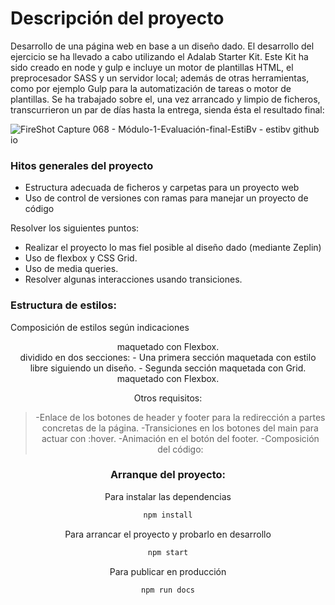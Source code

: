 # Descripción del proyecto

Desarrollo de una página web en base a un diseño dado. El desarrollo del ejercicio se ha llevado a cabo utilizando el Adalab Starter Kit. Este Kit ha sido creado en node y gulp e incluye un motor de plantillas HTML, el preprocesador SASS y un servidor local; además de otras herramientas, como por ejemplo Gulp para la automatización de tareas o motor de plantillas. Se ha trabajado sobre el, una vez arrancado y limpio de ficheros, transcurrieron un par de días hasta la entrega, sienda ésta el resultado final:

![FireShot Capture 068 - Módulo-1-Evaluación-final-EstiBv - estibv github io](https://user-images.githubusercontent.com/70572595/102074299-db010300-3e04-11eb-9c7b-bd313ea12e4d.png)

### Hitos generales del proyecto

- Estructura adecuada de ficheros y carpetas para un proyecto web
- Uso de control de versiones con ramas para manejar un proyecto de código

Resolver los siguientes puntos:

- Realizar el proyecto lo mas fiel posible al diseño dado (mediante Zeplin)
- Uso de flexbox y CSS Grid.
- Uso de media queries.
- Resolver algunas interacciones usando transiciones.

### Estructura de estilos:

Composición de estilos según indicaciones

<Header>  maquetado con Flexbox.
<Main>  dividido en dos secciones:
- Una primera sección maquetada con estilo libre siguiendo un diseño.
- Segunda sección maquetada con Grid.

<Footer> maquetado con Flexbox.

Otros requisitos:

> -Enlace de los botones de header y footer para la redirección a partes concretas de la página.
> -Transiciones en los botones del main para actuar con :hover.
> -Animación en el botón del footer.
> -Composición del código:

### Arranque del proyecto:

Para instalar las dependencias

```sh
npm install
```

Para arrancar el proyecto y probarlo en desarrollo

```sh
npm start
```

Para publicar en producción

```sh
npm run docs
```
